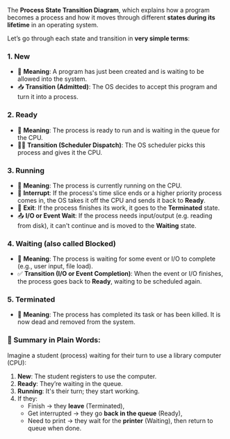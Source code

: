 The **Process State Transition Diagram**, which explains how a program becomes a process and how it moves through different **states during its lifetime** in an operating system.

Let’s go through each state and transition in **very simple terms**:

### 1. **New**
- 📌 **Meaning**: A program has just been created and is waiting to be allowed into the system.
- 📥 **Transition (Admitted)**: The OS decides to accept this program and turn it into a process.

### 2. **Ready**
- 📌 **Meaning**: The process is ready to run and is waiting in the queue for the CPU.
- 🏃‍♂️ **Transition (Scheduler Dispatch)**: The OS scheduler picks this process and gives it the CPU.

### 3. **Running**
- 📌 **Meaning**: The process is currently running on the CPU.
- 🔁 **Interrupt**: If the process's time slice ends or a higher priority process comes in, the OS takes it off the CPU and sends it back to **Ready**.
- 🛑 **Exit**: If the process finishes its work, it goes to the **Terminated** state.
- 📤 **I/O or Event Wait**: If the process needs input/output (e.g. reading from disk), it can't continue and is moved to the **Waiting** state.

### 4. **Waiting** (also called Blocked)
- 📌 **Meaning**: The process is waiting for some event or I/O to complete (e.g., user input, file load).
- ✅ **Transition (I/O or Event Completion)**: When the event or I/O finishes, the process goes back to **Ready**, waiting to be scheduled again.

### 5. **Terminated**
- 📌 **Meaning**: The process has completed its task or has been killed. It is now dead and removed from the system.

### 🔁 Summary in Plain Words:

Imagine a student (process) waiting for their turn to use a library computer (CPU):

1. **New**: The student registers to use the computer.
2. **Ready**: They’re waiting in the queue.
3. **Running**: It's their turn; they start working.
4. If they:
   - Finish → they **leave** (Terminated),
   - Get interrupted → they go **back in the queue** (Ready),
   - Need to print → they wait for the **printer** (Waiting), then return to queue when done.